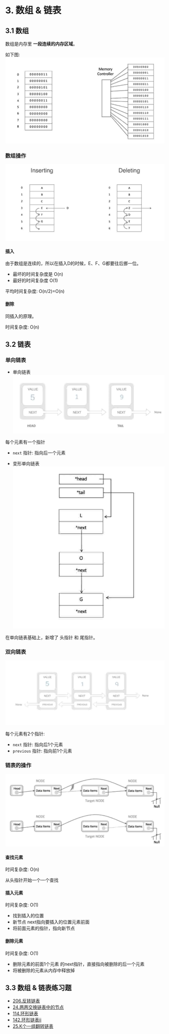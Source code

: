 # 3. 数组 & 链表

## 3.1 数组
数组是内存里 **一段连续的内存区域**。

如下图:
![](../assets/数组内存示意.png)

### 数组操作
![](../assets/数组的插入和删除.png)
#### 


#### 插入
由于数组是连续的，所以在插入D的时候，E、F、G都要往后挪一位。

* 最坏的时间复杂度是 O(n)
* 最好的时间复杂度 O(1)

平均时间复杂度: O(n/2)=O(n)

#### 删除
同插入的原理。

时间复杂度: O(n)


## 3.2 链表
### 单向链表

* 单向链表
![](../assets/单向链表.png)
  
每个元素有一个指针
* `next` 指针: 指向后一个元素

* 变形单向链表
![](../assets/变形单链表.png)
  
在单向链表基础上，新增了 头指针 和 尾指针。

### 双向链表
![](../assets/双向链表.png)

每个元素有2个指针:
* `next` 指针: 指向后1个元素
* `previous` 指针: 指向前1个元素

### 链表的操作
![](../assets/链表插入和删除.png)
#### 查找元素
时间复杂度: O(n)

从头指针开始一个一个查找

#### 插入元素
时间复杂度: O(1)
* 找到插入的位置
* 新节点 next指向要插入的位置元素前面
* 将前面元素的指针，指向新节点

#### 删除元素
时间复杂度: O(1)
* 删除元素的前面1个元素 的next指针，直接指向被删除的后一个元素
* 将被删除的元素从内存中释放掉


## 3.3 数组 & 链表练习题
* [206.反转链表](https://leetcode-cn.com/problems/reverse-linked-list/)
* [24.两两交换链表中的节点](https://leetcode-cn.com/problems/swap-nodes-in-pairs/)
* [114.环形链表](https://leetcode-cn.com/problems/linked-list-cycle/)
* [142.环形链表ii](https://leetcode-cn.com/problems/linked-list-cycle-ii/)
* [25.K个一组翻转链表](https://leetcode-cn.com/problems/reverse-nodes-in-k-group/)
